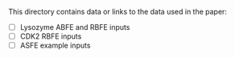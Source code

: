 
This directory contains data or links to the data used in the paper:

- [ ] Lysozyme ABFE and RBFE inputs
- [ ] CDK2 RBFE inputs
- [ ] ASFE example inputs
